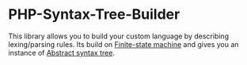 # PHP-Syntax-Tree-Builder
This library allows you to build your custom language by describing lexing/parsing rules.
Its build on <a href="https://en.wikipedia.org/wiki/Finite-state_machine">Finite-state machine</a> and gives you an instance of <a href="https://en.wikipedia.org/wiki/Abstract_syntax_tree">Abstract syntax tree</a>.
